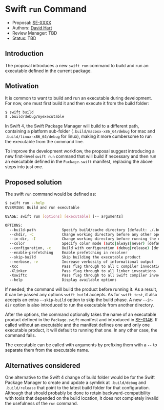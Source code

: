# Swift `run` Command

* Proposal: [SE-XXXX](XXXX-swift-run-command.md)
* Authors: [David Hart](http://github.com/hartbit/)
* Review Manager: TBD
* Status: TBD

## Introduction

The proposal introduces a new `swift run` command to build and run an executable defined in the current package.

## Motivation

It is common to want to build and run an executable during development. For now, one must first build it and then execute it from the build folder:

```bash
$ swift build
$ .build/debug/myexecutable
```
  
In Swift 4, the Swift Package Manager will build to a different path, containing a platform sub-folder (`.build/macosx-x86_64/debug` for mac and `.build/linux-x86_64/debug` for linux), making it more cumbersome to run the executable from the command line.
  
To improve the development workflow, the proposal suggest introducing a new first-level `swift run` command that will build if necessary and then run an executable defined in the `Package.swift` manifest, replacing the above steps into just one.

## Proposed solution

The swift `run` command would be defined as:

```bash
$ swift run --help
OVERVIEW: Build and run executable

USAGE: swift run [options] [executable] [-- arguments]

OPTIONS:
  --build-path            Specify build/cache directory [default: ./.build]
  --chdir, -C             Change working directory before any other operation
  --in-dir, -I            Change working directory before running the executable
  --color                 Specify color mode (auto|always|never) [default: auto]
  --configuration, -c     Build with configuration (debug|release) [default: debug]
  --enable-prefetching    Enable prefetching in resolver
  --skip-build            Skip building the executable product
  --verbose, -v           Increase verbosity of informational output
  -Xcc                    Pass flag through to all C compiler invocations
  -Xlinker                Pass flag through to all linker invocations
  -Xswiftc                Pass flag through to all Swift compiler invocations
  --help                  Display available options
```

If needed, the command will build the product before running it. As a result, it can be passed any options `swift build` accepts. As for `swift test`, it also accepts an extra `--skip-build` option to skip the build phase. A new `--in-dir` option is also introduced to run the executable from another directory.

After the options, the command optionally takes the name of an executable product defined in the `Package.swift` manifest and introduced in [SE-0146](0146-package-manager-product-definitions.md). If called without an executable and the manifest defines one and only one executable product, it will default to running that one. In any other case, the command fails.

The executable can be called with arguments by prefixing them with a `--` to separate them from the executable name.

## Alternatives considered

One alternative to the Swift 4 change of build folder would be for the Swift Package Manager to create and update a symlink at `.build/debug` and `.build/release` that point to the latest build folder for that configuration. Although that should probably be done to retain backward-compatibility with tools that depended on the build location, it does not completely invalid the usefulness of the `run` command.
